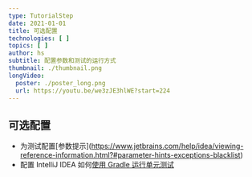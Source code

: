 ```yaml
---
type: TutorialStep
date: 2021-01-01
title: 可选配置
technologies: [ ]
topics: [ ]
author: hs
subtitle: 配置参数和测试的运行方式
thumbnail: ./thumbnail.png
longVideo:
  poster: ./poster_long.png
  url: https://youtu.be/we3zJE3hlWE?start=224
---
```


## 可选配置
- 为测试配置\[参数提示\](https://www.jetbrains.com/help/idea/viewing-reference-information.html?#parameter-hints-exceptions-blacklist)
- 配置 IntelliJ IDEA 如何[使用 Gradle 运行单元测试](https://www.jetbrains.com/help/idea/gradle.html?#gradle_settings_access)
